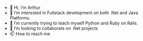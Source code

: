 - 👋 Hi, I’m Arthur
- 👀 I’m interested in Fullstack development on both .Net and Java Platforms. 
- 🌱 I’m currently trying to teach myself Python and Ruby on Rails.
- 💞️ I’m looking to collaborate on .Net projects
- 📫 How to reach me 

<!---
Ovura/Ovura is a ✨ special ✨ repository because its `README.md` (this file) appears on your GitHub profile.
You can click the Preview link to take a look at your changes.
--->
